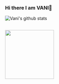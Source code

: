 ### Hi there I am VANI👋

  <img align="center" src="https://github-readme-stats.vercel.app/api?username=vanichug&show_icons=true&theme=solarized-light" alt="Vani's github stats" />
<br>

## 
  <img src="https://komarev.com/ghpvc/?username=vanichug" width=160px/>
